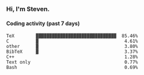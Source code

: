 ### Hi, I'm Steven.

#### Coding activity (past 7 days)
```
TeX        ▓▓▓▓▓▓▓▓▓▓▓▓▓▓▓▓▓▓▓▓▓▓▓▓▓▓▓▓▓▓  85.46%
C          ▓                                4.61%
other      ▓                                3.80%
BibTeX     ▓                                3.37%
C++                                         1.28%
Text only                                   0.77%
Bash                                        0.69%
```
